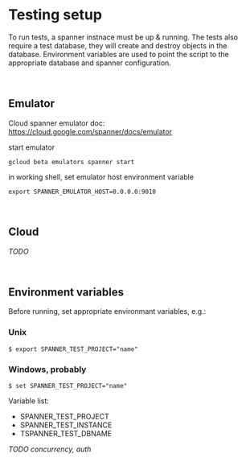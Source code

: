 # Testing setup 

To run tests, a spanner instnace must be up & running. The tests also require a test database, they will create and destroy objects in the database. Environment variables are used to point the script to the appropriate database and spanner configuration.

<br>

## Emulator 

Cloud spanner emulator doc: https://cloud.google.com/spanner/docs/emulator

start emulator 
```
gcloud beta emulators spanner start
```


in working shell, set emulator host environment variable

```
export SPANNER_EMULATOR_HOST=0.0.0.0:9010
```

<br>

## Cloud 

*TODO*

<br>

## Environment variables 

Before running, set appropriate environmant variables, e.g.: 

### Unix

```
$ export SPANNER_TEST_PROJECT="name"
```

### Windows, probably 

```
$ set SPANNER_TEST_PROJECT="name"
```

Variable list:
* SPANNER_TEST_PROJECT
* SPANNER_TEST_INSTANCE
* TSPANNER_TEST_DBNAME


*TODO concurrency, auth*
